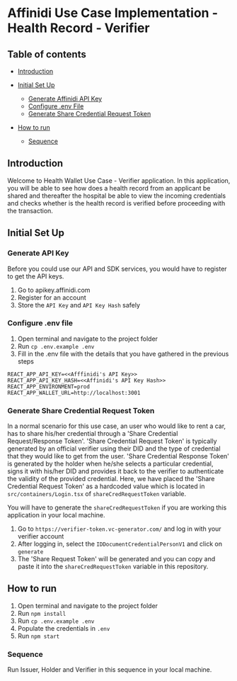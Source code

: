 # Affinidi Use Case Implementation - Health Record - Verifier

## Table of contents

- [Introduction](#introduction)
- [Initial Set Up](#how-to-setup)

  - [Generate Affinidi API Key](#generate-api-key)
  - [Configure .env File](#configure-.env-file)
  - [Generate Share Credential Request Token](#generate-share-credential-request-token)

- [How to run](#how-to-run)
  - [Sequence](#sequence)

## Introduction

Welcome to Health Wallet Use Case - Verifier application. In this application, you will be able to see how does a health record from an applicant be shared and thereafter the hospital be able to view the incoming credentials and checks whether is the health record is verified before proceeding with the transaction.


## Initial Set Up

### Generate API Key

Before you could use our API and SDK services, you would have to register to get the API keys.

1. Go to apikey.affinidi.com
2. Register for an account
3. Store the `API Key` and `API Key Hash` safely

### Configure .env file

1. Open terminal and navigate to the project folder
2. Run `cp .env.example .env`
3. Fill in the .env file with the details that you have gathered in the previous steps

```
REACT_APP_API_KEY=<<Afffinidi's API Key>>
REACT_APP_API_KEY_HASH=<<Affinidi's API Key Hash>>
REACT_APP_ENVIRONMENT=prod
REACT_APP_WALLET_URL=http://localhost:3001
```

### Generate Share Credential Request Token

In a normal scenario for this use case, an user who would like to rent a car, has to share his/her credential through a 'Share Credential Request/Response Token'. 'Share Credential Request Token' is typically generated by an official verifier using their DID and the type of credential that they would like to get from the user. 'Share Credential Response Token' is generated by the holder when he/she selects a particular credential, signs it with his/her DID and provides it back to the verifier to authenticate the validity of the provided credential. Here, we have placed the 'Share Credential Request Token' as a hardcoded value which is located in `src/containers/Login.tsx` of `shareCredRequestToken` variable.

You will have to generate the `shareCredRequestToken` if you are working this application in your local machine.

1. Go to `https://verifier-token.vc-generator.com/` and log in with your verifier account
2. After logging in, select the `IDDocumentCredentialPersonV1` and click on `generate`
3. The 'Share Request Token' will be generated and you can copy and paste it into the `shareCredRequestToken` variable in this repository.

## How to run

1. Open terminal and navigate to the project folder
2. Run `npm install`
3. Run `cp .env.example .env`
4. Populate the credentials in `.env`
5. Run `npm start`

### Sequence

Run Issuer, Holder and Verifier in this sequence in your local machine.
